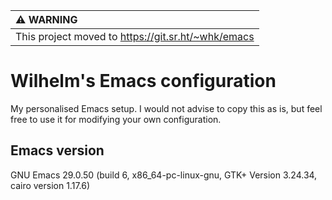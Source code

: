 

| :warning: WARNING                                      |
|:-------------------------------------------------------|
| This project moved to https://git.sr.ht/~whk/emacs     |


# Wilhelm's Emacs configuration

My personalised Emacs setup. I would not advise to copy this as is,
but feel free to use it for modifying your own configuration. 

## Emacs version

GNU Emacs 29.0.50 (build 6, x86_64-pc-linux-gnu, GTK+ Version 3.24.34, cairo version 1.17.6)


